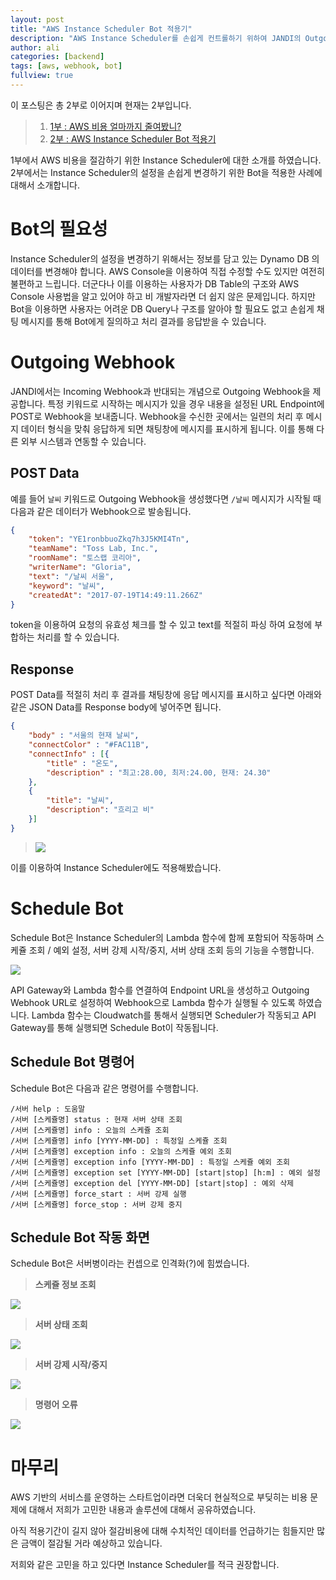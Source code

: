 ```yaml
---
layout: post
title: "AWS Instance Scheduler Bot 적용기"
description: "AWS Instance Scheduler를 손쉽게 컨트롤하기 위하여 JANDI의 Outgoing Webhook을 이용한 Bot을 적용하였습니다. 사용법과 작동 내용에 대해서 공유합니다."
author: ali
categories: [backend]
tags: [aws, webhook, bot]
fullview: true
---
```


이 포스팅은 총 2부로 이어지며 현재는 2부입니다.

> 1. [1부 : AWS 비용 얼마까지 줄여봤니?](/backend/2017/07/18/aws_instance_scheduler.html)
> 2. [2부 : AWS Instance Scheduler Bot 적용기](/backend/2017/07/19/aws_instance_scheduler_bot.html)

1부에서 AWS 비용을 절감하기 위한 Instance Scheduler에 대한 소개를 하였습니다. 2부에서는 Instance Scheduler의 설정을 손쉽게 변경하기 위한 Bot을 적용한 사례에 대해서 소개합니다.

# Bot의 필요성

Instance Scheduler의 설정을 변경하기 위해서는 정보를 담고 있는 Dynamo DB 의 데이터를 변경해야 합니다. AWS Console을 이용하여 직접 수정할 수도 있지만 여전히 불편하고 느립니다. 더군다나 이를 이용하는 사용자가 DB Table의 구조와 AWS Console 사용법을 알고 있어야 하고 비 개발자라면 더 쉽지 않은 문제입니다. 하지만 Bot을 이용하면 사용자는 어려운 DB Query나 구조를 알아야 할 필요도 없고 손쉽게 채팅 메시지를 통해 Bot에게 질의하고 처리 결과를 응답받을 수 있습니다.

# Outgoing Webhook

JANDI에서는 Incoming Webhook과 반대되는 개념으로 Outgoing Webhook을 제공합니다. 특정 키워드로 시작하는 메시지가 있을 경우 내용을 설정된 URL Endpoint에 POST로 Webhook을 보내줍니다. Webhook을 수신한 곳에서는 일련의 처리 후 메시지 데이터 형식을 맞춰 응답하게 되면 채팅창에 메시지를 표시하게 됩니다. 이를 통해 다른 외부 시스템과 연동할 수 있습니다.

## POST Data

예를 들어 `날씨` 키워드로 Outgoing Webhook을 생성했다면 `/날씨` 메시지가 시작될 때 다음과 같은 데이터가 Webhook으로 발송됩니다.

```json
{
    "token": "YE1ronbbuoZkq7h3J5KMI4Tn",
    "teamName": "Toss Lab, Inc.",
    "roomName": "토스랩 코리아",
    "writerName": "Gloria",
    "text": "/날씨 서울",
    "keyword": "날씨",
    "createdAt": "2017-07-19T14:49:11.266Z"
}
```

token을 이용하여 요청의 유효성 체크를 할 수 있고 text를 적절히 파싱 하여 요청에 부합하는 처리를 할 수 있습니다.

## Response

POST Data를 적절히 처리 후 결과를 채팅창에 응답 메시지를 표시하고 싶다면 아래와 같은 JSON Data를 Response body에 넣어주면 됩니다.

```json
{
    "body" : "서울의 현재 날씨",
    "connectColor" : "#FAC11B",
    "connectInfo" : [{
        "title" : "온도",
        "description" : "최고:28.00, 최저:24.00, 현재: 24.30"
    },
    {
        "title": "날씨",
        "description": "흐리고 비"
    }]
}
```

> ![](/assets/media/post_images/bot_weather.png)

이를 이용하여 Instance Scheduler에도 적용해봤습니다.

# Schedule Bot

Schedule Bot은 Instance Scheduler의 Lambda 함수에 함께 포함되어 작동하며 스케쥴 조회 / 예외 설정, 서버 강제 시작/중지, 서버 상태 조회 등의 기능을 수행합니다.

![](/assets/media/post_images/scheduler_bot.png)

API Gateway와 Lambda 함수를 연결하여 Endpoint URL을 생성하고 Outgoing Webhook URL로 설정하여 Webhook으로 Lambda 함수가 실행될 수 있도록 하였습니다.
Lambda 함수는 Cloudwatch를 통해서 실행되면 Scheduler가 작동되고 API Gateway를 통해 실행되면 Schedule Bot이 작동됩니다.

## Schedule Bot 명령어

Schedule Bot은 다음과 같은 명령어를 수행합니다.

```text
/서버 help : 도움말
/서버 [스케쥴명] status : 현재 서버 상태 조회
/서버 [스케쥴명] info : 오늘의 스케쥴 조회
/서버 [스케쥴명] info [YYYY-MM-DD] : 특정일 스케쥴 조회
/서버 [스케쥴명] exception info : 오늘의 스케쥴 예외 조회
/서버 [스케쥴명] exception info [YYYY-MM-DD] : 특정일 스케쥴 예외 조회
/서버 [스케쥴명] exception set [YYYY-MM-DD] [start|stop] [h:m] : 예외 설정
/서버 [스케쥴명] exception del [YYYY-MM-DD] [start|stop] : 예외 삭제
/서버 [스케쥴명] force_start : 서버 강제 실행
/서버 [스케쥴명] force_stop : 서버 강제 중지
```

## Schedule Bot 작동 화면

Schedule Bot은 서버병이라는 컨셉으로 인격화(?)에 힘썼습니다.

> **스케쥴 정보 조회**

![](/assets/media/post_images/bot_info.png)

> **서버 상태 조회**

![](/assets/media/post_images/bot_status.png)

> **서버 강제 시작/중지**

![](/assets/media/post_images/bot_start_stop.png)

> **명령어 오류**

![](/assets/media/post_images/bot_error.png)

# 마무리

AWS 기반의 서비스를 운영하는 스타트업이라면 더욱더 현실적으로 부딪히는 비용 문제에 대해서 저희가 고민한 내용과 솔루션에 대해서 공유하였습니다.

아직 적용기간이 길지 않아 절감비용에 대해 수치적인 데이터를 언급하기는 힘들지만 많은 금액이 절감될 거라 예상하고 있습니다.

저희와 같은 고민을 하고 있다면 Instance Scheduler를 적극 권장합니다.